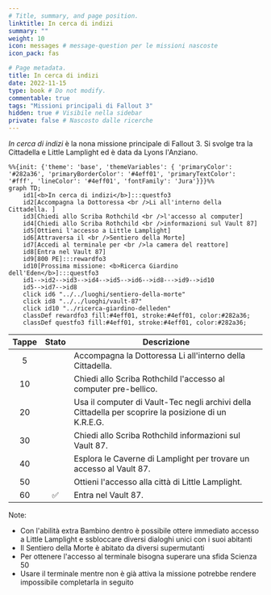 ```yaml
---
# Title, summary, and page position.
linktitle: In cerca di indizi
summary: ""
weight: 10
icon: messages # message-question per le missioni nascoste
icon_pack: fas

# Page metadata.
title: In cerca di indizi
date: 2022-11-15
type: book # Do not modify.
commentable: true
tags: "Missioni principali di Fallout 3"
hidden: true # Visibile nella sidebar
private: false # Nascosto dalle ricerche
---
```


*In cerca di indizi* è la nona missione principale di Fallout 3. Si svolge tra la Cittadella e Little Lamplight ed è data da Lyons l'Anziano.


```mermaid
%%{init: {'theme': 'base', 'themeVariables': { 'primaryColor': '#282a36', 'primaryBorderColor': '#4eff01', 'primaryTextColor': '#fff', 'lineColor': '#4eff01', 'fontFamily': 'Jura'}}}%%
graph TD;
    id1[<b>In cerca di indizi</b>]:::questfo3
    id2[Accompagna la Dottoressa <br />Li all'interno della Cittadella. ]
    id3[Chiedi allo Scriba Rothchild <br />l'accesso al computer]
    id4[Chiedi allo Scriba Rothchild <br />informazioni sul Vault 87]
    id5[Ottieni l'accesso a Little Lamplight]  
    id6[Attraversa il <br />Sentiero della Morte]
    id7[Accedi al terminale per <br />la camera del reattore]
    id8[Entra nel Vault 87]
    id9[800 PE]:::rewardfo3
    id10[Prossima missione: <b>Ricerca Giardino dell'Eden</b>]:::questfo3
    id1-->id2-->id3-->id4-->id5-->id6-->id8--->id9-->id10
    id5-->id7-->id8
    click id6 "../../luoghi/sentiero-della-morte"
    click id8 "../../luoghi/vault-87"
    click id10 "../ricerca-giardino-delleden"
    classDef rewardfo3 fill:#4eff01, stroke:#4eff01, color:#282a36;
    classDef questfo3 fill:#4eff01, stroke:#4eff01, color:#282a36;
```

| Tappe |       Stato        | Descrizione                                                                                          |
| :---: | :----------------: | ---------------------------------------------------------------------------------------------------- |
|   5   |                    | Accompagna la Dottoressa Li all'interno della Cittadella.                                            |
|  10   |                    | Chiedi allo Scriba Rothchild l'accesso al computer pre-bellico.                                      |
|  20   |                    | Usa il computer di Vault-Tec negli archivi della Cittadella per scoprire la posizione di un K.R.E.G. |
|  30   |                    | Chiedi allo Scriba Rothchild informazioni sul Vault 87.                                              |
|  40   |                    | Esplora le Caverne di Lamplight per trovare un accesso al Vault 87.                                  |
|  50   |                    | Ottieni l'accesso alla città di Little Lamplight.                                                    |
|  60   | :white_check_mark: | Entra nel Vault 87.                                                                                  |

Note:
- Con l'abilità extra Bambino dentro è possibile ottere immediato accesso a Little Lamplight e ssbloccare diversi dialoghi unici con i suoi abitanti
- Il Sentiero della Morte è abitato da diversi supermutanti
- Per ottenere l'accesso al terminale bisogna superare una sfida Scienza 50
- Usare il terminale mentre non è già attiva la missione potrebbe rendere impossibile completarla in seguito